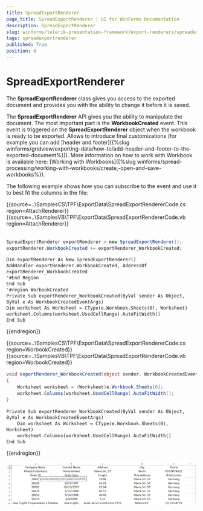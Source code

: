 ```yaml
---
title: SpreadExportRenderer
page_title: SpreadExportRenderer | UI for WinForms Documentation
description: SpreadExportRenderer
slug: winforms/telerik-presentation-framework/export-renderers/spreadexportrenderer
tags: spreadexportrenderer
published: True
position: 0
---
```


# SpreadExportRenderer


The __SpreadExportRenderer__ class gives you access to the exported document and provides you with the ability to change it before it is saved.
        

The __SpreadExportRenderer__ API gives you the ability to manipulate the document. The most important part is the __WorkbookCreated__ event. This event is triggered on the __SpreadExportRenderer__ object when the workbook is ready to be exported. Allows to introduce final customizations (for example you can add [header and footer]({%slug winforms/gridview/exporting-data/how-to/add-header-and-footer-to-the-exported-document%})). More information on how to work with Workbook is available here: [Working with Workbooks]({%slug winforms/spread-processing/working-with-workbooks/create,-open-and-save-workbooks%}).
        

The following example shows how you can subscribe to the event and use it to best fit the columns in the file:

{{source=..\SamplesCS\TPF\ExportData\SpreadExportRendererCode.cs region=AttachRenderer}} 
{{source=..\SamplesVB\TPF\ExportData\SpreadExportRendererCode.vb region=AttachRenderer}} 

````C#
          
SpreadExportRenderer exportRenderer = new SpreadExportRenderer();
exportRenderer.WorkbookCreated += exportRenderer_WorkbookCreated;

````
````VB.NET
Dim exportRenderer As New SpreadExportRenderer()
AddHandler exportRenderer.WorkbookCreated, AddressOf exportRenderer_WorkbookCreated
'#End Region
End Sub
'#region WorbookCreated
Private Sub exportRenderer_WorkbookCreated(ByVal sender As Object, ByVal e As WorkbookCreatedEventArgs)
Dim worksheet As Worksheet = CType(e.Workbook.Sheets(0), Worksheet)
worksheet.Columns(worksheet.UsedCellRange).AutoFitWidth()
End Sub

````

{{endregion}} 

{{source=..\SamplesCS\TPF\ExportData\SpreadExportRendererCode.cs region=WorbookCreated}} 
{{source=..\SamplesVB\TPF\ExportData\SpreadExportRendererCode.vb region=WorbookCreated}} 

````C#
void exportRenderer_WorkbookCreated(object sender, WorkbookCreatedEventArgs e)
{
    Worksheet worksheet = (Worksheet)e.Workbook.Sheets[0];
    worksheet.Columns[worksheet.UsedCellRange].AutoFitWidth();
}

````
````VB.NET
Private Sub exportRenderer_WorkbookCreated(ByVal sender As Object, ByVal e As WorkbookCreatedEventArgs)
    Dim worksheet As Worksheet = CType(e.Workbook.Sheets(0), Worksheet)
    worksheet.Columns(worksheet.UsedCellRange).AutoFitWidth()
End Sub

````

{{endregion}} 


![tpf-export-data-support-spread-export-renderer 001](images/tpf-export-data-support-spread-export-renderer001.png)
